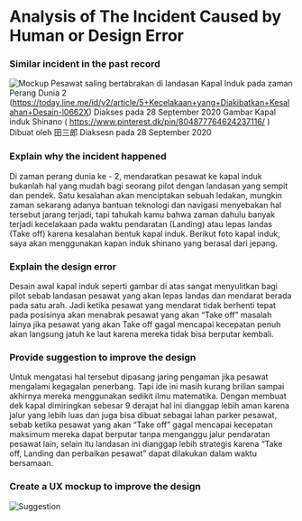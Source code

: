 # Analysis of The Incident Caused by Human or Design Error
### Similar incident in the past record
![Mockup](https://user-images.githubusercontent.com/56811810/94449600-74415580-01d6-11eb-9f61-d258520b9e4a.jpeg)
Pesawat saling bertabrakan di landasan Kapal Induk  pada  zaman Perang Dunia 2 (https://today.line.me/id/v2/article/5+Kecelakaan+yang+Diakibatkan+Kesalahan+Desain-l0662X) Diakses pada 28 September 2020
Gambar Kapal induk Shinano ( https://www.pinterest.dk/pin/804877764624237116/ ) Dibuat oleh 田三郎 Diaksesn pada 28 September 2020
### Explain why the incident happened
Di zaman perang dunia ke - 2, mendaratkan pesawat ke kapal induk bukanlah hal yang mudah bagi seorang pilot dengan landasan yang sempit dan pendek. Satu kesalahan akan menciptakan sebuah ledakan, mungkin zaman sekarang adanya bantuan teknologi dan navigasi menyebakan hal tersebut jarang terjadi, tapi tahukah kamu bahwa zaman dahulu banyak terjadi kecelakaan pada waktu pendaratan (Landing) atau lepas landas (Take off) karena kesalahan bentuk kapal induk. Berikut foto kapal induk, saya akan menggunakan kapan induk shinano yang berasal dari jepang.
### Explain the design error
Desain awal kapal induk seperti gambar di atas sangat menyulitkan bagi pilot sebab landasan pesawat yang akan lepas landas dan mendarat berada pada satu arah. Jadi ketika pesawat yang mendarat tidak berhenti tepat pada posisinya akan menabrak pesawat yang akan “Take off” masalah lainya jika pesawat yang akan Take off gagal mencapai kecepatan penuh akan langsung jatuh ke laut karena mereka tidak bisa berputar kembali.
### Provide suggestion to improve the design
Untuk mengatasi hal tersebut dipasang jaring pengaman jika pesawat mengalami kegagalan penerbang. Tapi ide ini masih kurang brilian sampai akhirnya mereka menggunakan sedikit ilmu matematika. Dengan membuat dek kapal dimiringkan sebesar 9 derajat hal ini dianggap lebih aman karena jalur yang lebih luas dan juga bisa dibuat sebagai lahan parker pesawat, sebab ketika pesawat yang akan “Take off” gagal mencapai kecepatan maksimum mereka dapat berputar tanpa menganggu jalur pendaratan pesawat lain, selain itu landasan ini dianggap lebih strategis karena “Take off, Landing dan perbaikan pesawat” dapat dilakukan dalam waktu bersamaan.
### Create a UX mockup to improve the design
![Suggestion](https://user-images.githubusercontent.com/56811810/94449688-92a75100-01d6-11eb-9818-8fa73045601a.jpeg)
